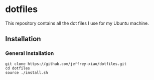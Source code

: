 # dotfiles
This repository contains all the dot files I use for my Ubuntu machine.

## Installation
### General Installation
~~~
git clone https://github.com/jeffrey-xiao/dotfiles.git
cd dotfiles
source ./install.sh
~~~
